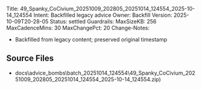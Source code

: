 Title: 49_Spanky_CoCivium_20251009_202805_20251014_124554_2025-10-14_124554
Intent: Backfilled legacy advice
Owner: Backfill
Version: 2025-10-09T20-28-05
Status: settled
Guardrails:
  MaxSizeKB: 256
  MaxCadenceMins: 30
  MaxChangePct: 20
Change-Notes:
  - Backfilled from legacy content; preserved original timestamp

## Source Files
- docs\advice_bombs\batch_20251014_124554\49_Spanky_CoCivium_20251009_202805_20251014_124554_2025-10-14_124554.zip)
